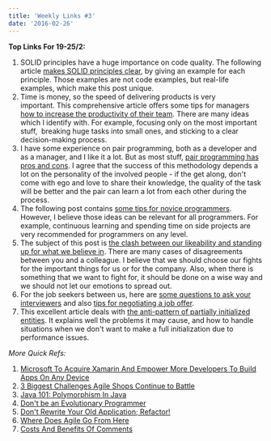 ```yaml
---
title: 'Weekly Links #3'
date: '2016-02-26'
---
```


**Top Links For 19-25/2:**

1.  SOLID principles have a huge importance on code quality. The following article [makes SOLID principles clear](http://www.daedtech.com/solid-principles-real-life/), by giving an example for each principle. Those examples are not code examples, but real-life examples, which make this post unique.
2.  Time is money, so the speed of delivering products is very important. This comprehensive article offers some tips for managers [how to increase the productivity of their team](http://simpleprogrammer.com/2016/02/24/how-to-speed-your-team-up-by-slowing-them-down/). There are many ideas which I identify with. For example, focusing only on the most important stuff,  breaking huge tasks into small ones, and sticking to a clear decision-making process.
3.  I have some experience on pair programming, both as a developer and as a manager, and I like it a lot. But as most stuff, [pair programming has pros and cons](https://jaxenter.com/perks-and-pitfalls-of-pair-programming-124119.html). I agree that the success of this methodology depends a lot on the personality of the involved people - if the get along, don't come with ego and love to share their knowledge, the quality of the task will be better and the pair can learn a lot from each other during the process.
4.  The following post contains [some tips for novice programmers](https://dzone.com/articles/few-tips-about-programming). However, I believe those ideas can be relevant for all programmers. For example, continuous learning and spending time on side projects are very recommended for programmers on any level.
5.  The subject of this post is [the clash between our likeability and standing up for what we believe in](https://medium.com/life-tips/on-losing-my-likability-2c74376359e6#.70li929xp). There are many cases of disagreements between you and a colleague. I believe that we should choose our fights for the important things for us or for the company. Also, when there is something that we want to fight for, it should be done on a wise way and we should not let our emotions to spread out.
6.  For the job seekers between us, here are [some questions to ask your interviewers](https://medium.com/life-tips/14-ideas-for-what-to-say-when-a-job-interviewer-asks-any-questions-for-me-31b0ce03881a#.c4rkhmv4a) and also [tips for negotiating a job offer](https://dzone.com/articles/negotiating-an-offer-that-meets-your-asking-price).
7.  This excellent article deals with [the anti-pattern of partially initialized entities](http://enterprisecraftsmanship.com/2016/02/22/partially-initialized-entities-anti-pattern/). It explains well the problems it may cause, and how to handle situations when we don't want to make a full initialization due to performance issues.

_More Quick Refs:_

1.  [Microsoft To Acquire Xamarin And Empower More Developers To Build Apps On Any Device](http://blogs.microsoft.com/blog/2016/02/24/microsoft-to-acquire-xamarin-and-empower-more-developers-to-build-apps-on-any-device/)
2.  [3 Biggest Challenges Agile Shops Continue to Battle](https://dzone.com/articles/3-biggest-challenges-agile-shops-continue-to-battl)
3.  [Java 101: Polymorphism In Java](http://www.javaworld.com/article/3033445/learn-java/java-101-polymorphism-in-java.html)
4.  [Don't be an Evolutionary Programmer](http://www.thecaucus.net/#/content/caucus/tech_blog/359)
5.  [Don't Rewrite Your Old Application; Refactor!](https://dzone.com/articles/dont-rewrite-your-old-application-refactor)
6.  [Where Does Agile Go From Here](http://sdtimes.com/where-does-agile-go-from-here/)
7.  [Costs And Benefits Of Comments](https://jaxenter.com/costs-and-benefits-of-comments-124166.html)
